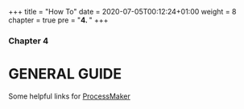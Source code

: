 +++
title = "How To"
date = 2020-07-05T00:12:24+01:00
weight = 8
chapter = true
pre = "<b>4. </b>"
+++

### Chapter 4

# GENERAL GUIDE

Some helpful links for [ProcessMaker](https://www.processmaker.com/)